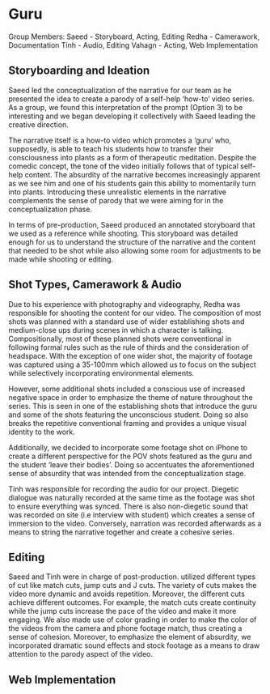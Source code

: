 # Guru

Group Members:
Saeed - Storyboard, Acting, Editing
Redha - Camerawork, Documentation
Tinh - Audio, Editing
Vahagn - Acting, Web Implementation


## Storyboarding and Ideation ##
Saeed led the conceptualization of the narrative for our team as he presented the idea to create a parody of a self-help ‘how-to’ video series. As a group, we found this interpretation of the prompt (Option 3) to be interesting and we began developing it collectively with Saeed leading the creative direction. 

The narrative itself is a how-to video which promotes a ‘guru’ who, supposedly, is able to teach his students how to transfer their consciousness into plants as a form of therapeutic meditation. Despite the comedic concept, the tone of the video initially follows that of typical self-help content. The absurdity of the narrative becomes increasingly apparent as we see him and one of his students gain this ability to momentarily turn into plants. Introducing these unrealistic elements in the narrative complements the sense of parody that we were aiming for in the conceptualization phase.

In terms of pre-production, Saeed produced an annotated storyboard that we used as a reference while shooting. This storyboard was detailed enough for us to understand the structure of the narrative and the content that needed to be shot while also allowing some room for adjustments to be made while shooting or editing. 

## Shot Types, Camerawork & Audio ##

Due to his experience with photography and videography, Redha was responsible for shooting the content for our video. The composition of most shots was planned with a standard use of wider establishing shots and medium-close ups during scenes in which a character is talking. Compositionally, most of these planned shots were conventional in following formal rules such as the rule of thirds and the consideration of headspace. With the exception of one wider shot, the majority of footage was captured using a 35-100mm which allowed us to focus on the subject while selectively incorporating environmental elements. 

However, some additional shots included a conscious use of increased negative space in order to emphasize the theme of nature throughout the series. This is seen in one of the establishing shots that introduce the guru and some of the shots featuring the unconscious student. Doing so also breaks the repetitive conventional framing and provides a unique visual identity to the work.

Additionally, we decided to incorporate some footage shot on iPhone to create a different perspective for the POV shots featured as the guru and the student ‘leave their bodies’. Doing so accentuates the aforementioned sense of absurdity that was intended from the conceptualization stage.

Tinh was responsible for recording the audio for our project. Diegetic dialogue was naturally recorded at the same time as the footage was shot to ensure everything was synced. There is also non-diegetic sound that was recorded on site (i.e interview with student) which creates a sense of immersion to the video. Conversely, narration was recorded afterwards as a means to string the narrative together and create a cohesive series. 

## Editing ##

Saeed and Tinh were in charge of post-production. utilized different types of cut like match cuts, jump cuts and J cuts. The variety of cuts makes the video more dynamic and avoids repetition. Moreover, the different cuts achieve different outcomes. For example, the match cuts create continuity while the jump cuts increase the pace of the video and make it more engaging. 
We also made use of color grading in order to make the color of the videos from the camera and phone footage match, thus creating a sense of cohesion. Moreover, to emphasize the element of absurdity, we incorporated dramatic sound effects and stock footage as a means to draw attention to the parody aspect of the video.

## Web Implementation ##


